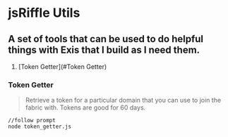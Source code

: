 # jsRiffle Utils

## A set of tools that can be used to do helpful things with Exis that I build as I need them.

1. [Token Getter](#Token Getter)

### Token Getter

> Retrieve a token for a particular domain that you can use to join the fabric with. Tokens are good for 60 days.

```
//follow prompt
node token_getter.js
```
